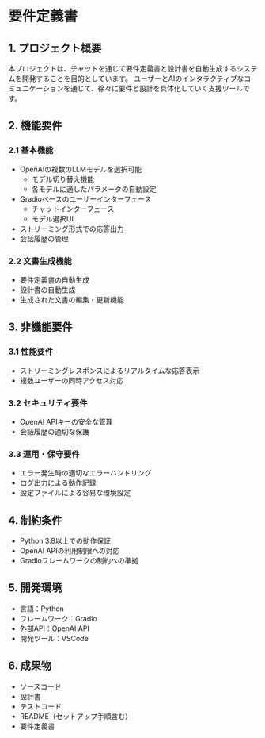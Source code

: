 # 要件定義書

## 1. プロジェクト概要

本プロジェクトは、チャットを通じて要件定義書と設計書を自動生成するシステムを開発することを目的としています。
ユーザーとAIのインタラクティブなコミュニケーションを通じて、徐々に要件と設計を具体化していく支援ツールです。

## 2. 機能要件

### 2.1 基本機能
- OpenAIの複数のLLMモデルを選択可能
  - モデル切り替え機能
  - 各モデルに適したパラメータの自動設定
- Gradioベースのユーザーインターフェース
  - チャットインターフェース
  - モデル選択UI
- ストリーミング形式での応答出力
- 会話履歴の管理

### 2.2 文書生成機能
- 要件定義書の自動生成
- 設計書の自動生成
- 生成された文書の編集・更新機能

## 3. 非機能要件

### 3.1 性能要件
- ストリーミングレスポンスによるリアルタイムな応答表示
- 複数ユーザーの同時アクセス対応

### 3.2 セキュリティ要件
- OpenAI APIキーの安全な管理
- 会話履歴の適切な保護

### 3.3 運用・保守要件
- エラー発生時の適切なエラーハンドリング
- ログ出力による動作記録
- 設定ファイルによる容易な環境設定

## 4. 制約条件
- Python 3.8以上での動作保証
- OpenAI APIの利用制限への対応
- Gradioフレームワークの制約への準拠

## 5. 開発環境
- 言語：Python
- フレームワーク：Gradio
- 外部API：OpenAI API
- 開発ツール：VSCode

## 6. 成果物
- ソースコード
- 設計書
- テストコード
- README（セットアップ手順含む）
- 要件定義書